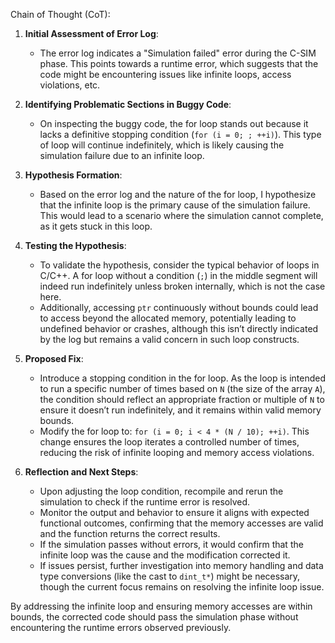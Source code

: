 Chain of Thought (CoT):

1. **Initial Assessment of Error Log**:
   - The error log indicates a "Simulation failed" error during the C-SIM phase. This points towards a runtime error, which suggests that the code might be encountering issues like infinite loops, access violations, etc.

2. **Identifying Problematic Sections in Buggy Code**:
   - On inspecting the buggy code, the for loop stands out because it lacks a definitive stopping condition (`for (i = 0; ; ++i)`). This type of loop will continue indefinitely, which is likely causing the simulation failure due to an infinite loop.

3. **Hypothesis Formation**:
   - Based on the error log and the nature of the for loop, I hypothesize that the infinite loop is the primary cause of the simulation failure. This would lead to a scenario where the simulation cannot complete, as it gets stuck in this loop.

4. **Testing the Hypothesis**:
   - To validate the hypothesis, consider the typical behavior of loops in C/C++. A for loop without a condition (`;`) in the middle segment will indeed run indefinitely unless broken internally, which is not the case here.
   - Additionally, accessing `ptr` continuously without bounds could lead to access beyond the allocated memory, potentially leading to undefined behavior or crashes, although this isn’t directly indicated by the log but remains a valid concern in such loop constructs.

5. **Proposed Fix**:
   - Introduce a stopping condition in the for loop. As the loop is intended to run a specific number of times based on `N` (the size of the array `A`), the condition should reflect an appropriate fraction or multiple of `N` to ensure it doesn’t run indefinitely, and it remains within valid memory bounds.
   - Modify the for loop to: `for (i = 0; i < 4 * (N / 10); ++i)`. This change ensures the loop iterates a controlled number of times, reducing the risk of infinite looping and memory access violations.

6. **Reflection and Next Steps**:
   - Upon adjusting the loop condition, recompile and rerun the simulation to check if the runtime error is resolved.
   - Monitor the output and behavior to ensure it aligns with expected functional outcomes, confirming that the memory accesses are valid and the function returns the correct results.
   - If the simulation passes without errors, it would confirm that the infinite loop was the cause and the modification corrected it.
   - If issues persist, further investigation into memory handling and data type conversions (like the cast to `dint_t*`) might be necessary, though the current focus remains on resolving the infinite loop issue.

By addressing the infinite loop and ensuring memory accesses are within bounds, the corrected code should pass the simulation phase without encountering the runtime errors observed previously.